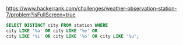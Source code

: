 https://www.hackerrank.com/challenges/weather-observation-station-7/problem?isFullScreen=true

```SQL
SELECT DISTINCT city FROM station WHERE
city LIKE '%a' OR city LIKE '%e' OR
city LIKE '%i' OR city LIKE '%o' OR city LIKE '%u';
```
